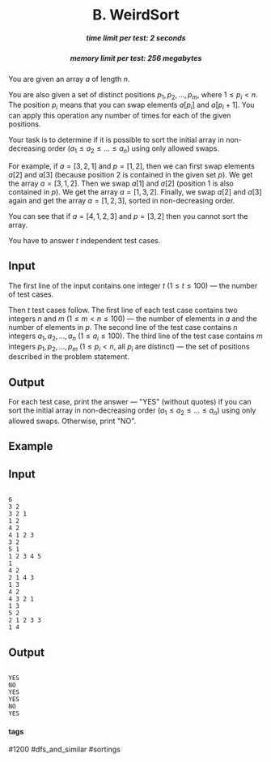 <h1 style='text-align: center;'> B. WeirdSort</h1>

<h5 style='text-align: center;'>time limit per test: 2 seconds</h5>
<h5 style='text-align: center;'>memory limit per test: 256 megabytes</h5>

You are given an array $a$ of length $n$.

You are also given a set of distinct positions $p_1, p_2, \dots, p_m$, where $1 \le p_i < n$. The position $p_i$ means that you can swap elements $a[p_i]$ and $a[p_i + 1]$. You can apply this operation any number of times for each of the given positions.

Your task is to determine if it is possible to sort the initial array in non-decreasing order ($a_1 \le a_2 \le \dots \le a_n$) using only allowed swaps.

For example, if $a = [3, 2, 1]$ and $p = [1, 2]$, then we can first swap elements $a[2]$ and $a[3]$ (because position $2$ is contained in the given set $p$). We get the array $a = [3, 1, 2]$. Then we swap $a[1]$ and $a[2]$ (position $1$ is also contained in $p$). We get the array $a = [1, 3, 2]$. Finally, we swap $a[2]$ and $a[3]$ again and get the array $a = [1, 2, 3]$, sorted in non-decreasing order.

You can see that if $a = [4, 1, 2, 3]$ and $p = [3, 2]$ then you cannot sort the array.

You have to answer $t$ independent test cases.

## Input

The first line of the input contains one integer $t$ ($1 \le t \le 100$) — the number of test cases.

Then $t$ test cases follow. The first line of each test case contains two integers $n$ and $m$ ($1 \le m < n \le 100$) — the number of elements in $a$ and the number of elements in $p$. The second line of the test case contains $n$ integers $a_1, a_2, \dots, a_n$ ($1 \le a_i \le 100$). The third line of the test case contains $m$ integers $p_1, p_2, \dots, p_m$ ($1 \le p_i < n$, all $p_i$ are distinct) — the set of positions described in the problem statement.

## Output

For each test case, print the answer — "YES" (without quotes) if you can sort the initial array in non-decreasing order ($a_1 \le a_2 \le \dots \le a_n$) using only allowed swaps. Otherwise, print "NO".

## Example

## Input


```

6
3 2
3 2 1
1 2
4 2
4 1 2 3
3 2
5 1
1 2 3 4 5
1
4 2
2 1 4 3
1 3
4 2
4 3 2 1
1 3
5 2
2 1 2 3 3
1 4

```
## Output


```

YES
NO
YES
YES
NO
YES

```


#### tags 

#1200 #dfs_and_similar #sortings 